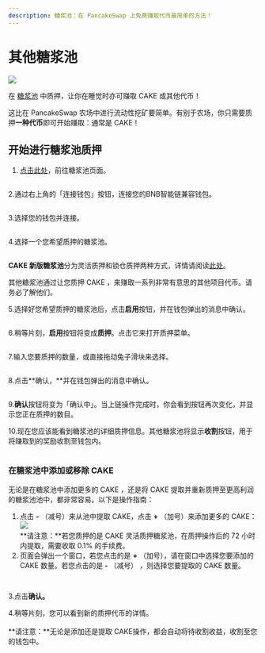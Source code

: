 ```yaml
---
description: 糖浆池：在 PancakeSwap 上免费赚取代币最简单的方法！
---
```


# 其他糖浆池

![](https://gblobscdn.gitbook.com/assets%2F-MHREX7DHcljbY5IkjgJ%2F-MbGTDNZ6xd3\_Q-qSEP5%2F-MbJtmHsIGCa8SoViGsq%2Fdocs%20masthead%20\(15\).png?alt=media\&token=c0992701-1038-4bb8-a3c8-9f783d32ed64)

在 [糖浆池](../) 中质押，让你在睡觉时亦可赚取 CAKE 或其他代币！&#x20;

这比在 PancakeSwap 农场中进行流动性挖矿要简单。有别于农场，你只需要质押**一种代币**即可开始赚取：通常是 CAKE！

## **开始进行糖浆池质押**

1. [ 点击此处](https://pancakeswap.finance/pools)，前往糖浆池页面。

<figure><img src="../../../.gitbook/assets/1 (1) (1).png" alt=""><figcaption></figcaption></figure>

&#x20;  2.通过右上角的「连接钱包」按钮，连接您的BNB智能链兼容钱包。

<figure><img src="../../../.gitbook/assets/2 (2) (1).png" alt=""><figcaption></figcaption></figure>

&#x20;  3.选择您的钱包并连接。

<figure><img src="../../../.gitbook/assets/3.png" alt=""><figcaption></figcaption></figure>

&#x20; 4.选择一个您希望质押的糖浆池。

<figure><img src="../../../.gitbook/assets/4 (1).png" alt=""><figcaption></figcaption></figure>

**CAKE 新版糖浆池**分为灵活质押和锁仓质押两种方式，详情请阅读[此处](../xin-ban-cake-tang-jiang-chi/)。

其他糖浆池通过让您质押 CAKE ，来赚取一系列非常有意思的其他项目代币。请务必了解他们。

&#x20; 5.选择好您希望质押的糖浆池后，点击**启用**按钮，并在钱包弹出的消息中确认。

<figure><img src="../../../.gitbook/assets/启用 (1).png" alt=""><figcaption></figcaption></figure>

&#x20; 6.稍等片刻，**启用**按钮将变成**质押**。点击它来打开质押菜单。

<figure><img src="../../../.gitbook/assets/5 (1).png" alt=""><figcaption></figcaption></figure>

&#x20; 7.输入您要质押的数量，或直接拖动兔子滑块来选择。

<figure><img src="../../../.gitbook/assets/6 (1).png" alt=""><figcaption></figcaption></figure>

&#x20; 8.点击**确认，**并在钱包弹出的消息中确认。

<figure><img src="../../../.gitbook/assets/微信截图_20220919105012.png" alt=""><figcaption></figcaption></figure>

&#x20; 9.**确认**按钮将变为「确认中」。当上链操作完成时，你会看到按钮再次变化，并显示您正在质押的数目。

&#x20; 10.现在您应该能看到糖浆池的详细质押信息。其他糖浆池将显示**收割**按钮，用于将赚取到的奖励收割至钱包内。

<figure><img src="../../../.gitbook/assets/收割.png" alt=""><figcaption></figcaption></figure>

### **在糖浆池中添加或移除 CAKE** <a href="#adding-and-removing-cake-from-a-pool" id="adding-and-removing-cake-from-a-pool"></a>

无论是在糖浆池中添加更多的 CAKE ，还是将 CAKE 提取并重新质押至更高利润的糖浆池池中，都非常容易。以下是操作指南：

1. 点击 **-** （减号）来从池中提取 CAKE，点击 **+** （加号）来添加更多的 CAKE：\
   ![](https://gblobscdn.gitbook.com/assets%2F-MHREX7DHcljbY5IkjgJ%2F-M\_xca0jVy\_Z\_BxN65jZ%2F-M\_xgGd-l7fCI7jFS2x4%2Fimage.png?alt=media\&token=bf8d9ba2-3266-46fb-8242-45c214aa77d9)\
   **请注意：**若您质押的是 CAKE 灵活质押糖浆池，在质押操作后的 72 小时内提取，需要收取 0.1% 的手续费。
2. 页面会弹出一个窗口，若您点击的是 **+** （加号），请在窗口中选择您要添加的 CAKE 数量。若您点击的是 **-** （减号） ，则选择您要提取的 CAKE 数量。

<div>

<figure><img src="../../../.gitbook/assets/+.png" alt=""><figcaption></figcaption></figure>

 

<figure><img src="../../../.gitbook/assets/-.png" alt=""><figcaption></figcaption></figure>

</div>

&#x20; 3.点击**确认。**

&#x20; 4.稍等片刻，您可以看到新的质押代币的详情。\
\
**请注意：**无论是添加还是提取 CAKE操作，都会自动将待收割收益，收割至您的钱包中。
